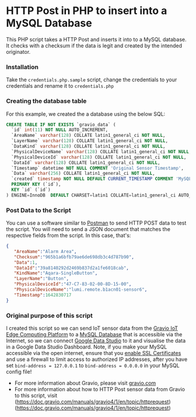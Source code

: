 # HTTP Post in PHP to insert into a MySQL Database

This PHP script takes a HTTP Post and inserts it into to a MySQL database. It checks with a checksum if the data is legit and created by the intended originator.

### Installation

Take the `credentials.php.sample` script, change the credentials to your credentials and rename it to `credentials.php`

### Creating the database table

For this example, we created the a database using the below SQL:

```sql
CREATE TABLE IF NOT EXISTS `gravio_data` (
  `id` int(11) NOT NULL AUTO_INCREMENT,
  `AreaName` varchar(128) COLLATE latin1_general_ci NOT NULL,
  `LayerName` varchar(128) COLLATE latin1_general_ci NOT NULL,
  `DataKind` varchar(128) COLLATE latin1_general_ci NOT NULL,
  `PhysicalDeviceName` varchar(128) COLLATE latin1_general_ci NOT NULL,
  `PhysicalDeviceId` varchar(128) COLLATE latin1_general_ci NOT NULL,
  `DataId` varchar(128) COLLATE latin1_general_ci NOT NULL,
  `Timestamp` datetime NOT NULL COMMENT 'Original Sensor Timestamp',
  `Data` varchar(256) COLLATE latin1_general_ci NOT NULL,
  `created` timestamp NOT NULL DEFAULT CURRENT_TIMESTAMP COMMENT 'MySQL Database Timestamp',
  PRIMARY KEY (`id`),
  KEY `id` (`id`)
) ENGINE=InnoDB  DEFAULT CHARSET=latin1 COLLATE=latin1_general_ci AUTO_INCREMENT=8 ;
```

### Post Data to the Script

You can use a software similar to [Postman](https://www.postman.com/) to send HTTP POST data to test the script. You will need to send a JSON document that matches the respective fields from the script. In this case, that's:

```json
{
   "AreaName":"Alarm Area",
   "Checksum":"965b1a6bfb79ae6de698db3c4d787b90",
   "Data":1,
   "DataId":"39a8140292d2469b837d2a1fe6018cab",
   "KindName":"Aqara-SingleButton",
   "LayerName":"Button",
   "PhysicalDeviceId":"47-C7-83-02-00-8D-15-00",
   "PhysicalDeviceName":"lumi.remote.b1acn01-sensor6",
   "Timestamp":1642830717
}
``` 


### Original purpose of this script

I created this script so we can send IoT sensor data from the [Gravio IoT Edge Computing Platform](https://www.gravio.com) to a [MySQL Database](https://www.mysql.com/) that is accessible via the Internet, so we can connect [Google Data Studio](https://datastudio.google.com/) to it and visualise the data in a Google Data Studio Dashboard. Note, if you make your MySQL accessible via the open internet, ensure that you [enable SSL Certificates](https://dev.mysql.com/doc/mysql-security-excerpt/5.7/en/using-encrypted-connections.html) and use a firewall to limit access to authorized IP addresses, after you have set `bind-address = 127.0.0.1` to `bind-address = 0.0.0.0` in your MySQL config file!

* For more information about Gravio, please visit [gravio.com](www.gravio.com) 
* For more information about how to HTTP Post sensor data from Gravio to this script, visit (https://doc.gravio.com/manuals/gravio4/1/en/topic/httprequest)(https://doc.gravio.com/manuals/gravio4/1/en/topic/httprequest)